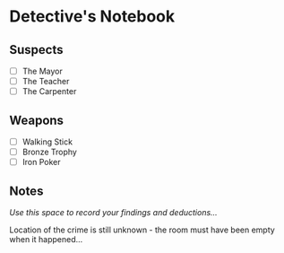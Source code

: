 # Detective's Notebook

## Suspects
- [ ] The Mayor
- [ ] The Teacher
- [ ] The Carpenter

## Weapons
- [ ] Walking Stick
- [ ] Bronze Trophy
- [ ] Iron Poker

## Notes
*Use this space to record your findings and deductions...*

Location of the crime is still unknown - the room must have been empty when it happened...
